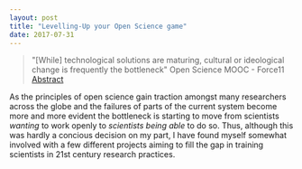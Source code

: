 ```yaml
---
layout: post
title: "Levelling-Up your Open Science game"
date: 2017-07-31
---
```


> "[While] technological solutions are maturing, cultural or ideological change is frequently the bottleneck" Open Science MOOC - Force11 [Abstract](https://docs.google.com/document/d/1eO1OlJX_5owiaE2gPeEQl5OfSQtjLhtkhlo6UZs1hQQ)

As the principles of open science gain traction amongst many researchers across the globe and the failures of parts of the current system become more and more evident the bottleneck is starting to move from scientists *wanting* to work openly to *scientists being able* to do so. Thus, although this was hardly a concious decision on my part, I have found myself somewhat involved with a few different projects aiming to fill the gap in training scientists in 21st century research practices.


